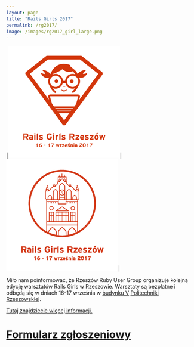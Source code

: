 ```yaml
---
layout: page
title: "Rails Girls 2017"
permalink: /rg2017/
image: /images/rg2017_girl_large.png
---
```


|![](/images/rg2017_girl.png)|![](/images/rg2017_townhall.png)|

Miło nam poinformować, że Rzeszów Ruby User Group organizuje kolejną
edycję warsztatów Rails Girls w Rzeszowie. Warsztaty są bezpłatne i
odbędą się w dniach 16-17 września w [budynku
V](https://www.google.com/maps/place/Politechnika+Rzeszowska+im.+Ignacego+%C5%81ukasiewicza/@50.0190168,21.9891092,17z/data=!4m5!3m4!1s0x0:0xfb1f78d1a4df278d!8m2!3d50.019034!4d21.989195?hl=pl)
[Politechniki Rzeszowskiej](http://prz.edu.pl).

[Tutaj znajdziecie więcej informacji.](http://railsgirls.com/rzeszow)


# [Formularz zgłoszeniowy](https://railsgirls.typeform.com/to/ZbtnCX)
